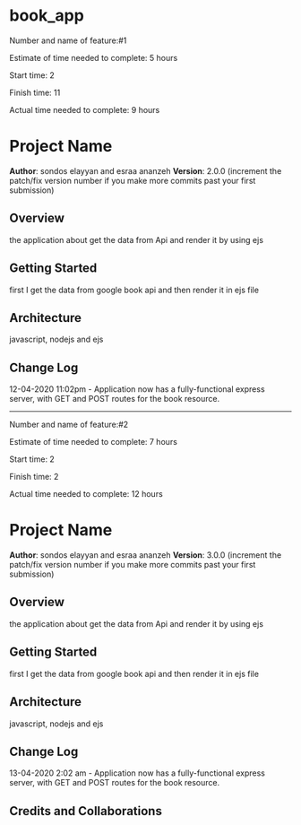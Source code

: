 # book_app

Number and name of feature:#1

Estimate of time needed to complete: 5 hours

Start time: 2 

Finish time: 11

Actual time needed to complete: 9 hours

# Project Name

**Author**: sondos elayyan and esraa ananzeh
**Version**: 2.0.0 (increment the patch/fix version number if you make more commits past your first submission)

## Overview
the application about get the data from Api and render it by using ejs

## Getting Started
first I get the data from google book api and then render it in ejs file
## Architecture
javascript, nodejs and ejs

## Change Log


12-04-2020 11:02pm - Application now has a fully-functional express server, with GET and POST routes for the book resource.

***********************************************

Number and name of feature:#2

Estimate of time needed to complete: 7 hours

Start time: 2 

Finish time: 2

Actual time needed to complete: 12 hours

# Project Name

**Author**: sondos elayyan and esraa ananzeh
**Version**: 3.0.0 (increment the patch/fix version number if you make more commits past your first submission)

## Overview
the application about get the data from Api and render it by using ejs

## Getting Started
first I get the data from google book api and then render it in ejs file

## Architecture
javascript, nodejs and ejs

## Change Log
13-04-2020 2:02 am - Application now has a fully-functional express server, with GET and POST routes for the book resource.

## Credits and Collaborations



